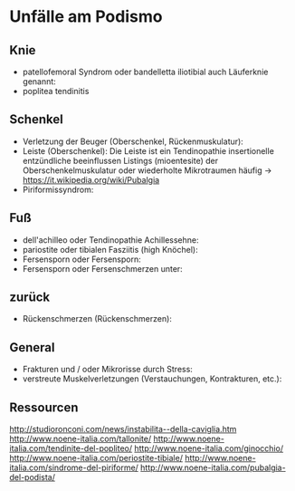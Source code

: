 Unfälle am Podismo
==================

Knie
----
- patellofemoral Syndrom oder bandelletta iliotibial auch Läuferknie genannt:
- poplitea tendinitis

Schenkel
--------
- Verletzung der Beuger (Oberschenkel, Rückenmuskulatur):
- Leiste (Oberschenkel): Die Leiste ist ein Tendinopathie insertionelle entzündliche beeinflussen Listings (mioentesite) der Oberschenkelmuskulatur oder wiederholte Mikrotraumen häufig -> https://it.wikipedia.org/wiki/Pubalgia
- Piriformissyndrom:

Fuß
---
- dell'achilleo oder Tendinopathie Achillessehne:
- pariostite oder tibialen Fasziitis (high Knöchel):
- Fersensporn oder Fersensporn:
- Fersensporn oder Fersenschmerzen unter:

zurück
------
- Rückenschmerzen (Rückenschmerzen):

General
-------
- Frakturen und / oder Mikrorisse durch Stress:
- verstreute Muskelverletzungen (Verstauchungen, Kontrakturen, etc.):

Ressourcen
----------
http://studioronconi.com/news/instabilita--della-caviglia.htm
http://www.noene-italia.com/tallonite/
http://www.noene-italia.com/tendinite-del-popliteo/
http://www.noene-italia.com/ginocchio/
http://www.noene-italia.com/periostite-tibiale/
http://www.noene-italia.com/sindrome-del-piriforme/
http://www.noene-italia.com/pubalgia-del-podista/
